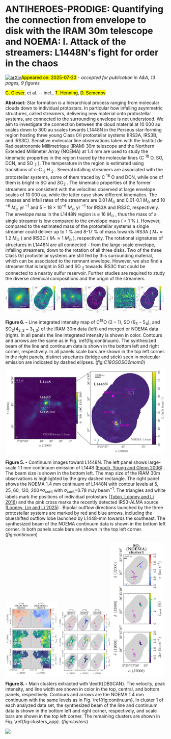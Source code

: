 <div class="macros" style="visibility:hidden;">
$\newcommand{\ensuremath}{}$
$\newcommand{\xspace}{}$
$\newcommand{\object}[1]{\texttt{#1}}$
$\newcommand{\farcs}{{.}''}$
$\newcommand{\farcm}{{.}'}$
$\newcommand{\arcsec}{''}$
$\newcommand{\arcmin}{'}$
$\newcommand{\ion}[2]{#1#2}$
$\newcommand{\textsc}[1]{\textrm{#1}}$
$\newcommand{\hl}[1]{\textrm{#1}}$
$\newcommand{\footnote}[1]{}$
$\newcommand{\arraystretch}{1.5}$
$\newcommand{\arraystretch}{1.2}$
$\newcommand{\arraystretch}{1.1}$
$\newcommand\as{\ifmmode{\rlap.} " \! \else {\rlap.} " \!\fi}$</div>



<div id="title">

# ANTIHEROES-PRODIGE: Quantifying the connection from envelope to disk with the IRAM 30m telescope and NOEMA: I. Attack of the streamers: L1448N's fight for order in the chaos

</div>
<div id="comments">

[![arXiv](https://img.shields.io/badge/arXiv-2507.16303-b31b1b.svg)](https://arxiv.org/abs/2507.16303)<mark>Appeared on: 2025-07-23</mark> -  _accepted for publication in A&A, 13 pages, 9 figures_

</div>
<div id="authors">

<mark>C. Gieser</mark>, et al. -- incl., <mark>T. Henning</mark>, <mark>D. Semenov</mark>

</div>
<div id="abstract">

**Abstract:** Star formation is a hierarchical process ranging from molecular clouds down to individual protostars. In particular how infalling asymmetric structures, called streamers, delivering new material onto protostellar systems, are connected to the surrounding envelope is not understood. We aim to investigate the connection between the cloud material at 10 000 au scales down to 300 au scales towards L1448N in the Perseus star-forming region hosting three young Class 0/I protostellar systems (IRS3A, IRS3B, and IRS3C). Sensitive molecular line observations taken with the Institut de Radioastronomie Millimetrique (IRAM) 30m telescope and the Northern Extended Millimeter Array (NOEMA) at 1.4 mm are used to study the kinematic properties in the region traced by the molecular lines (C $^{18}$ O, SO, DCN, and SO $_{2}$ ). The temperature in the region is estimated using transitions of c-C $_{3}$ H $_{2}$ . Several infalling streamers are associated with the protostellar systems, some of them traced by C $^{18}$ O and DCN, while one of them is bright in SO and $SO_2$ . The kinematic properties of the former streamers are consistent with the velocities observed at large envelope scales of 10 000 au, while the latter case show different kinematics. The masses and infall rates of the streamers are 0.01 $M_\odot$ and 0.01-0.1 $M_\odot$ and 10 $^{-6}$ $M_\odot$ yr $^{-1}$ and $5-18\times10^{-6}$ $M_\odot$ yr $^{-1}$ for IRS3A and IRS3C, respectively. The envelope mass in the L1448N region is $\approx$ 16 $M_\odot$ , thus the mass of a single streamer is low compared to the envelope mass ( $<$ 1 \% ). However, compared to the estimated mass of the protostellar systems a single streamer could deliver up to 1 \% and 8-17 \% of mass towards IRS3A ( $M_* \approx 1.2$ $M_\odot$ ) and IRS3C ( $M_* \approx 1$ $M_\odot$ ), respectively. The rotational signatures of structures in L1448N are all connected - from the large-scale envelope, infalling streamers, down to the rotation of all three disks. Two of the three Class 0/I protostellar systems are still fed by this surrounding material, which can be associated to the remnant envelope. However, we also find a streamer that is bright in SO and SO $_{2}$ towards IRS3C that could be connected to a nearby sulfur reservoir. Further studies are required to study the diverse chemical compositions and the origin of the streamers.

</div>

<div id="div_fig1">

<img src="tmp_2507.16303/./moment0_L1448N_C18O_2_1_both.png" alt="Fig6.1" width="33%"/><img src="tmp_2507.16303/./moment0_L1448N_SO_6_5_5_4_both.png" alt="Fig6.2" width="33%"/><img src="tmp_2507.16303/./moment0_L1448N_SO2_4_2_2_3_1_2_both.png" alt="Fig6.3" width="33%"/>

**Figure 6. -** Line integrated intensity map of C$^{18}$O ($2-1$), SO ($6_{5}-5_{4}$), and SO$_{2}$($4_{2,2}-3_{1,3}$) of the IRAM 30m data (left) and merged or NOEMA data (right). In all panels the line integrated intensity is shown in color. Contours and arrows are the same as in Fig. \ref{fig:continuum}. The synthesized beam of the line and continuum data is shown in the bottom left and right corner, respectively. In all panels scale bars are shown in the top left corner. In the right panels, distinct structures (bridge and stick) seen in molecular emission are indicated by dashed ellipses. (*fig:C18OSOSO2mom0*)

</div>
<div id="div_fig2">

<img src="tmp_2507.16303/./Continuum_L1448N_both.png" alt="Fig5" width="100%"/>

**Figure 5. -** Continuum images toward L1448N. The left panel shows large-scale 1.1 mm continuum emission of L1448  ([Enoch, Young and Glenn 2006]()) . The beam size is shown in the bottom left. The map size of the IRAM 30m observations is highlighted by the grey dashed rectangle. The right panel shows the NOEMA 1.4 mm continuum of L1448N with contour levels at 5, 25, 60, 120, 200$\times \sigma_\mathrm{cont}$ with $\sigma_\mathrm{cont}$=0.78 mJy beam$^{-1}$. The triangles and white labels mark the positions of individual protostars  ([Tobin, Looney and Li 2016]())  and the pink cross marks the recently detected IRS3-ALMA source  ([Looney, Lin and Li 2025]()) . Bipolar outflow directions launched by the three protostellar systems are marked by red and blue arrows, including the blueshifted outflow lobe launched by L1448-mm towards the southeast. The synthesized beam of the NOEMA continuum data is shown in the bottom left corner. In both panels scale bars are shown in the top left corner. (*fig:continuum*)

</div>
<div id="div_fig3">

<img src="tmp_2507.16303/./multifit_L1448N_C18O_2_1_30m_0.png" alt="Fig8.1" width="33%"/><img src="tmp_2507.16303/./multifit_L1448N_C18O_2_1_merged_0.png" alt="Fig8.2" width="33%"/><img src="tmp_2507.16303/./multifit_L1448N_SO2_4_2_2_3_1_2_merged_0.png" alt="Fig8.3" width="33%"/>

**Figure 8. -** Main clusters extracted with \texttt{DBSCAN}. The velocity, peak intensity, and line width are shown in color in the top, central, and bottom panels, respectively. Contours and arrows are the NOEMA 1.4 mm continuum with the same levels as in Fig. \ref{fig:continuum}. In cluster 1 of each analyzed data set, the synthesized beam of the line and continuum data is shown in the bottom left and right corner, respectively, and scale bars are shown in the top left corner. The remaining clusters are shown in Fig. \ref{fig:clusters_app}. (*fig:clusters*)

</div><div id="qrcode"><img src=https://api.qrserver.com/v1/create-qr-code/?size=100x100&data="https://arxiv.org/abs/2507.16303"></div>